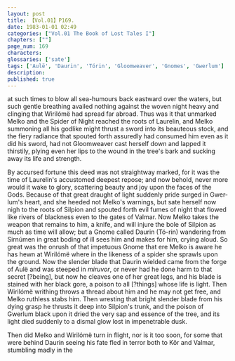 ```yaml
---
layout: post
title: 【Vol.01】P169.
date: 1983-01-01 02:49
categories: ["Vol.01 The Book of Lost Tales I"]
chapters: [""]
page_num: 169
characters: 
glossaries: ['sate']
tags: ['Aulë', 'Daurin', 'Tórin', 'Gloomweaver', 'Gnomes', 'Gwerlum']
description: 
published: true
---
```


<p style="text-indent: 0;">
at such times to blow all sea-humours back eastward over the waters, but such gentle breathing availed nothing against the woven night heavy and clinging that Wirilómë had spread far abroad. Thus was it that unmarked Melko and the Spider of Night reached the roots of Laurelin, and Melko summoning all his godlike might thrust a sword into its beauteous stock, and the fiery radiance that spouted forth assuredly had consumed him even as it did his sword, had not Gloomweaver cast herself down and lapped it thirstily, plying even her lips to the wound in the tree's bark and sucking away its life and strength.
</p>

By accursed fortune this deed was not straightway marked, for it was the time of Laurelin's accustomed deepest repose; and now behold, never more would it wake to glory, scattering beauty and joy upon the faces of the Gods. Because of that great draught of light suddenly pride surged in Gwer-lum's heart, and she heeded not Melko's warnings, but sate herself now nigh to the roots of Silpion and spouted forth evil fumes of night that flowed like rivers of blackness even to the gates of Valmar. Now Melko takes the weapon that remains to him, a knife, and will injure the bole of Silpion as much as time will allow; but a Gnome called Daurin (Tó-rin) wandering from Sirnúmen in great boding of ill sees him and makes for him, crying aloud. So great was the onrush of that impetuous Gnome that ere Melko is aware he has hewn at Wirilómë where in the likeness of a spider she sprawls upon the ground. Now the slender blade that Daurin wielded came from the forge of Aulë and was steeped in <I>miruvor</I>, or never had he done harm to that secret [?being], but now he cleaves one of her great legs, and his blade is stained with her black gore, a poison to all [?things] whose life is light. Then Wirilómë writhing throws a thread about him and he may not get free, and Melko ruthless stabs him. Then wresting that bright slender blade from his dying grasp he thrusts it deep into Silpion's trunk, and the poison of Gwerlum black upon it dried the very sap and essence of the tree, and its light died suddenly to a dismal glow lost in impenetrable dusk.

Then did Melko and Wirilómë turn in flight, nor is it too soon, for some that were behind Daurin seeing his fate fled in terror both to Kôr and Valmar, stumbling madly in the

